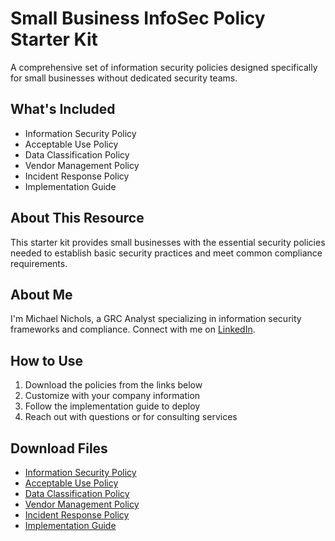 # Small Business InfoSec Policy Starter Kit

A comprehensive set of information security policies designed specifically for small businesses without dedicated security teams.

## What's Included

- Information Security Policy
- Acceptable Use Policy
- Data Classification Policy 
- Vendor Management Policy
- Incident Response Policy
- Implementation Guide

## About This Resource

This starter kit provides small businesses with the essential security policies needed to establish basic security practices and meet common compliance requirements.

## About Me

I'm Michael Nichols, a GRC Analyst specializing in information security frameworks and compliance. Connect with me on [LinkedIn](https://www.linkedin.com/in/michaelnicholsprofile/).

## How to Use

1. Download the policies from the links below
2. Customize with your company information
3. Follow the implementation guide to deploy
4. Reach out with questions or for consulting services

## Download Files

- [Information Security Policy](./Information%20Security%20Policy.pdf)
- [Acceptable Use Policy](./Acceptable%20Use%20Policy.pdf)
- [Data Classification Policy](./Data%20Classification%20Handling%20Policy.pdf)
- [Vendor Management Policy](./Vendor%20Management%20Policy.pdf)
- [Incident Response Policy](./Incident%20Response%20Policy.pdf)
- [Implementation Guide](./SB%20InfoSec%20Policy%20Starter%20Kit%20-%20Introduction%20Guide.pdf)

